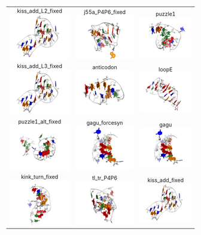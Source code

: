 <table>
<tr><td align="center">kiss_add_L2_fixed<br /><img src=kiss_add_L2_fixed_NATIVE_1y26_RNA.png /></td><td align="center">j55a_P4P6_fixed<br /><img src=j55a_P4P6_fixed_NATIVE_2r8s_RNA.png /></td><td align="center">puzzle1<br /><img src=puzzle1_NATIVE_3mei_with_symm_RNA.png /></td></tr>
<tr><td align="center">kiss_add_L3_fixed<br /><img src=kiss_add_L3_fixed_NATIVE_1y26_RNA.png /></td><td align="center">anticodon<br /><img src=anticodon_NATIVE_3l0u_RNA.png /></td><td align="center">loopE<br /><img src=loopE_NATIVE_354d_RNA.png /></td></tr>
<tr><td align="center">puzzle1_alt_fixed<br /><img src=puzzle1_alt_fixed_NATIVE_3mei_with_symm_RNA.png /></td><td align="center">gagu_forcesyn<br /><img src=gagu_forcesyn_NATIVE_2lx1_RNA.png /></td><td align="center">gagu<br /><img src=gagu_NATIVE_2lx1_RNA.png /></td></tr>
<tr><td align="center">kink_turn_fixed<br /><img src=kink_turn_fixed_NATIVE_2gis_RNA.png /></td><td align="center">tl_tr_P4P6<br /><img src=tl_tr_P4P6_NATIVE_2r8s_RNA.png /></td><td align="center">kiss_add_fixed<br /><img src=kiss_add_fixed_NATIVE_1y26_RNA.png /></td></tr>
</table>
